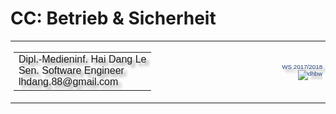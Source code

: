 <!-- .slide: data-background="media/cloudhalong.jpg" -->
# CC: Betrieb & Sicherheit

<table style="color: #1f3d7a; font-family: Impact, Charcoal, sans-serif; font-size: 70%; text-shadow: 5px 5px 4px rgba(150, 150, 150, 1);">
  <tr>
    <td style="border: none; text-align: left;">
      <table>
        <tr>
          <td nowrap>
          Dipl.-Medieninf. Hai Dang Le<br>
          Sen. Software Engineer<br>
          lhdang.88@gmail.com<br>
          </td>
        </tr>
      </table>
    <td style="border: none; width: 40%;"></td>
    <td style="border: none; text-align: right;" nowrap>
      WS 2017/2018<br>
      <img src="media/dhbw.svg" alt="dhbw"/>
    </td>
  </tr>

</table>
